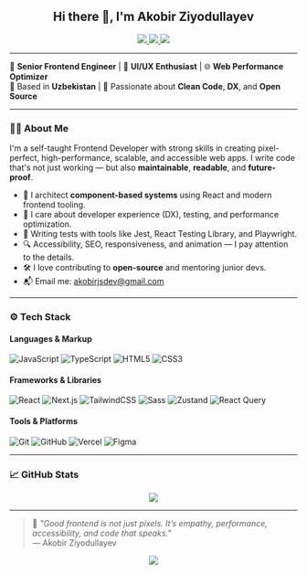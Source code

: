 <h2 align="center">Hi there 👋, I'm Akobir Ziyodullayev</h2>

<p align="center">
  <a href="https://www.instagram.com/ziiyodullayevv/">
    <img src="https://img.shields.io/badge/-@ziiyodullayevv-E4405F?style=flat&logo=Instagram&logoColor=white" />
  </a>
  <a href="https://www.linkedin.com/in/ziiyodullayevv/">
    <img src="https://img.shields.io/badge/-ziiyodullayevv-0077B5?style=flat&logo=Linkedin&logoColor=white" />
  </a>
  <a href="https://t.me/akobirjs">
    <img src="https://img.shields.io/badge/-@ziiyodullayevv-26A5E4?style=flat&logo=telegram&logoColor=white" />
  </a>
</p>

---

🚀 **Senior Frontend Engineer** | 🎨 **UI/UX Enthusiast** | 🌐 **Web Performance Optimizer**  
📍 Based in **Uzbekistan** | 🌱 Passionate about **Clean Code**, **DX**, and **Open Source**

---

### 👨‍💻 About Me

I'm a self-taught Frontend Developer with strong skills in creating pixel-perfect, high-performance, scalable, and accessible web apps. I write code that's not just working — but also **maintainable**, **readable**, and **future-proof**.

- 🧠 I architect **component-based systems** using React and modern frontend tooling.
- 🧰 I care about developer experience (DX), testing, and performance optimization.
- 🧪 Writing tests with tools like Jest, React Testing Library, and Playwright.
- 🔍 Accessibility, SEO, responsiveness, and animation — I pay attention to the details.
- 🛠️ I love contributing to **open-source** and mentoring junior devs.
- 📬 Email me: [akobirjsdev@gmail.com](mailto:akobirjsdev@gmail.com)

---

### ⚙️ Tech Stack

#### Languages & Markup
![JavaScript](https://img.shields.io/badge/-JavaScript-F7DF1E?style=flat-square&logo=javascript&logoColor=black)
![TypeScript](https://img.shields.io/badge/-TypeScript-3178C6?style=flat-square&logo=typescript&logoColor=white)
![HTML5](https://img.shields.io/badge/-HTML5-E34F26?style=flat-square&logo=html5&logoColor=white)
![CSS3](https://img.shields.io/badge/-CSS3-1572B6?style=flat-square&logo=css3)

#### Frameworks & Libraries
![React](https://img.shields.io/badge/-React-20232A?style=flat-square&logo=react)
![Next.js](https://img.shields.io/badge/-Next.js-000000?style=flat-square&logo=next.js)
![TailwindCSS](https://img.shields.io/badge/-TailwindCSS-38B2AC?style=flat-square&logo=tailwind-css)
![Sass](https://img.shields.io/badge/-Sass-CC6699?style=flat-square&logo=sass)
![Zustand](https://img.shields.io/badge/-Zustand-2B2B2B?style=flat-square&logo=zod)
![React Query](https://img.shields.io/badge/-TanStack_Query-FF4154?style=flat-square&logo=react-query&logoColor=white)

#### Tools & Platforms
![Git](https://img.shields.io/badge/-Git-F05032?style=flat-square&logo=git&logoColor=white)
![GitHub](https://img.shields.io/badge/-GitHub-181717?style=flat-square&logo=github)
![Vercel](https://img.shields.io/badge/-Vercel-000?style=flat-square&logo=vercel)
![Figma](https://img.shields.io/badge/-Figma-F24E1E?style=flat-square&logo=figma)

---

### 📈 GitHub Stats

<p align="center">
  <img src="https://github-readme-stats.vercel.app/api?username=ziiyodullayevv&show_icons=true&theme=radical" />
</p>

---

> 🧠 *"Good frontend is not just pixels. It’s empathy, performance, accessibility, and code that speaks."*  
> — Akobir Ziyodullayev

<p align="center">
  <img src="https://raw.githubusercontent.com/mayhemantt/mayhemantt/Update/svg/Bottom.svg" />
</p>
